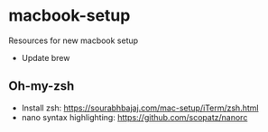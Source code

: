 # macbook-setup
Resources for new macbook setup

- Update brew


## Oh-my-zsh
- Install zsh: https://sourabhbajaj.com/mac-setup/iTerm/zsh.html
- nano syntax highlighting: https://github.com/scopatz/nanorc
